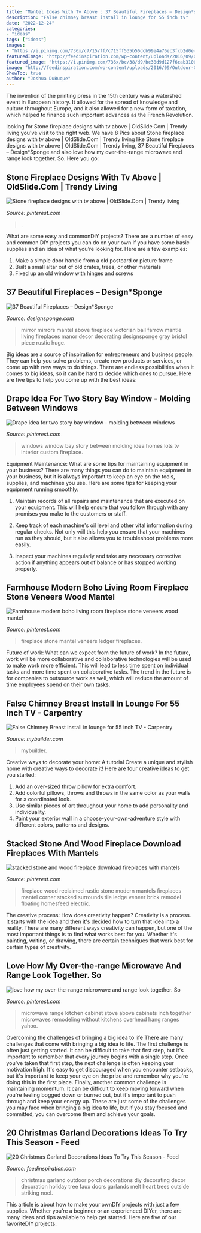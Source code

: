 ```yaml
---
title: "Mantel Ideas With Tv Above : 37 Beautiful Fireplaces – Design*sponge"
description: "False chimney breast install in lounge for 55 inch tv"
date: "2022-12-24"
categories:
- "ideas"
tags: ["ideas"]
images:
- "https://i.pinimg.com/736x/c7/15/ff/c715ff535b56dcb99e4a76ec3fcb2d0e--lots-of-windows-bay-windows.jpg"
featuredImage: "http://feedinspiration.com/wp-content/uploads/2016/09/Outdoor-Christmas-Garland-Ideas.jpg"
featured_image: "https://i.pinimg.com/736x/bc/38/d9/bc38d9d127f6cab3106bef7e828ef6d6--stone-fireplace-designs-stone-fireplaces.jpg"
image: "http://feedinspiration.com/wp-content/uploads/2016/09/Outdoor-Christmas-Garland-Ideas.jpg"
ShowToc: true
author: "Joshua DuBuque"
---
```



The invention of the printing press in the 15th century was a watershed event in European history. It allowed for the spread of knowledge and culture throughout Europe, and it also allowed for a new form of taxation, which helped to finance such important advances as the French Revolution.

	

		
looking for Stone fireplace designs with tv above | OldSlide.Com | Trendy living you've visit to the right web. We have 8 Pics about Stone fireplace designs with tv above | OldSlide.Com | Trendy living like Stone fireplace designs with tv above | OldSlide.Com | Trendy living, 37 Beautiful Fireplaces – Design*Sponge and also love how my over-the-range microwave and range look together. So. Here you go:
		
    
## Stone Fireplace Designs With Tv Above | OldSlide.Com | Trendy Living

<img loading=lazy src="https://i.pinimg.com/736x/bc/38/d9/bc38d9d127f6cab3106bef7e828ef6d6--stone-fireplace-designs-stone-fireplaces.jpg" onerror="this.onerror=null;this.src='https://tse2.mm.bing.net/th?id=OIP.vvCgwyR4xTQ2Drw_AS54BAHaLR&amp;pid=15.1';" alt="Stone fireplace designs with tv above | OldSlide.Com | Trendy living">

_Source: pinterest.com_

>. 

	

What are some easy and commonDIY projects?
There are a number of easy and common DIY projects you can do on your own if you have some basic supplies and an idea of what you’re looking for. Here are a few examples:
1. Make a simple door handle from a old postcard or picture frame
2. Built a small altar out of old crates, trees, or other materials
3. Fixed up an old window with hinges and screws

    
## 37 Beautiful Fireplaces – Design*Sponge

<img loading=lazy src="http://www.designsponge.com/wp-content/uploads/2014/01/4Jill.jpg" onerror="this.onerror=null;this.src='https://tse4.mm.bing.net/th?id=OIP.KKMMvbn0wNOyQi0yMCw3CwHaK5&amp;pid=15.1';" alt="37 Beautiful Fireplaces – Design*Sponge">

_Source: designsponge.com_

>mirror mirrors mantel above fireplace victorian ball farrow mantle living fireplaces manor decor decorating designsponge gray bristol piece rustic huge. 

	

Big ideas are a source of inspiration for entrepreneurs and business people. They can help you solve problems, create new products or services, or come up with new ways to do things. There are endless possibilities when it comes to big ideas, so it can be hard to decide which ones to pursue. Here are five tips to help you come up with the best ideas: 

    
## Drape Idea For Two Story Bay Window - Molding Between Windows

<img loading=lazy src="https://i.pinimg.com/736x/c7/15/ff/c715ff535b56dcb99e4a76ec3fcb2d0e--lots-of-windows-bay-windows.jpg" onerror="this.onerror=null;this.src='https://tse1.mm.bing.net/th?id=OIP.-K-3hQJlgCNK-ilA_Ue9PAHaEG&amp;pid=15.1';" alt="Drape idea for two story bay window - molding between windows">

_Source: pinterest.com_

>windows window bay story between molding idea homes lots tv interior custom fireplace. 

	

Equipment Maintenance: What are some tips for maintaining equipment in your business?
There are many things you can do to maintain equipment in your business, but it is always important to keep an eye on the tools, supplies, and machines you use. Here are some tips for keeping your equipment running smoothly:
1. Maintain records of all repairs and maintenance that are executed on your equipment. This will help ensure that you follow through with any promises you make to the customers or staff.

2. Keep track of each machine's oil level and other vital information during regular checks. Not only will this help you ensure that your machines run as they should, but it also allows you to troubleshoot problems more easily.

3. Inspect your machines regularly and take any necessary corrective action if anything appears out of balance or has stopped working properly.

    
## Farmhouse Modern Boho Living Room Fireplace Stone Veneers Wood Mantel

<img loading=lazy src="https://i.pinimg.com/736x/34/8d/8c/348d8cfde3fa99f1e93c955414465b6f.jpg" onerror="this.onerror=null;this.src='https://tse4.mm.bing.net/th?id=OIP.Vnns5NVP4uYaZpQmIH5GrAHaLH&amp;pid=15.1';" alt="Farmhouse modern boho living room fireplace stone veneers wood mantel">

_Source: pinterest.com_

>fireplace stone mantel veneers ledger fireplaces. 

	

Future of work: What can we expect from the future of work?
In the future, work will be more collaborative and collaborative technologies will be used to make work more efficient. This will lead to less time spent on individual tasks and more time spent on collaborative tasks. The trend in the future is for companies to outsource work as well, which will reduce the amount of time employees spend on their own tasks.

    
## False Chimney Breast Install In Lounge For 55 Inch TV - Carpentry

<img loading=lazy src="https://photo.mybuilder.com/2_thumb/2141785_0ddba6c745.jpg" onerror="this.onerror=null;this.src='https://tse1.mm.bing.net/th?id=OIP.ODyvPfm0kiT3Wpg15PEqSwHaJ4&amp;pid=15.1';" alt="False Chimney Breast install in lounge for 55 inch TV - Carpentry">

_Source: mybuilder.com_

>mybuilder. 

	

Creative ways to decorate your home: A tutorial
Create a unique and stylish home with creative ways to decorate it! Here are four creative ideas to get you started: 
1. Add an over-sized throw pillow for extra comfort.
2. Add colorful pillows, throws and throws in the same color as your walls for a coordinated look. 
3. Use similar pieces of art throughout your home to add personality and individuality. 
4. Paint your exterior wall in a choose-your-own-adventure style with different colors, patterns and designs.

    
## Stacked Stone And Wood Fireplace Download Fireplaces With Mantels

<img loading=lazy src="https://i.pinimg.com/736x/48/b8/50/48b850e3116207c7829052e355851989.jpg" onerror="this.onerror=null;this.src='https://tse4.mm.bing.net/th?id=OIP.DUsJIK2umpLO7uOAhm824wHaJ3&amp;pid=15.1';" alt="stacked stone and wood fireplace download fireplaces with mantels">

_Source: pinterest.com_

>fireplace wood reclaimed rustic stone modern mantels fireplaces mantel corner stacked surrounds tile ledge veneer brick remodel floating homesfeed electric. 

	

The creative process: How does creativity happen?
Creativity is a process. It starts with the idea and then it's decided how to turn that idea into a reality. There are many different ways creativity can happen, but one of the most important things is to find what works best for you. Whether it's painting, writing, or drawing, there are certain techniques that work best for certain types of creativity.

    
## Love How My Over-the-range Microwave And Range Look Together. So

<img loading=lazy src="https://i.pinimg.com/736x/b2/41/3c/b2413c23b7a8b1d177fc51379118d7c3--over-range-microwave-kitchen-remodeling.jpg" onerror="this.onerror=null;this.src='https://tse1.mm.bing.net/th?id=OIP.ocjX_7ov3_OpaxfOC-OX9gHaJ3&amp;pid=15.1';" alt="love how my over-the-range microwave and range look together. So">

_Source: pinterest.com_

>microwave range kitchen cabinet stove above cabinets inch together microwaves remodeling without kitchens overhead hang ranges yahoo. 

	

Overcoming the challenges of bringing a big idea to life
There are many challenges that come with bringing a big idea to life. The first challenge is often just getting started. It can be difficult to take that first step, but it's important to remember that every journey begins with a single step. Once you've taken that first step, the next challenge is often keeping your motivation high. It's easy to get discouraged when you encounter setbacks, but it's important to keep your eye on the prize and remember why you're doing this in the first place. Finally, another common challenge is maintaining momentum. It can be difficult to keep moving forward when you're feeling bogged down or burned out, but it's important to push through and keep your energy up. These are just some of the challenges you may face when bringing a big idea to life, but if you stay focused and committed, you can overcome them and achieve your goals.

    
## 20 Christmas Garland Decorations Ideas To Try This Season - Feed

<img loading=lazy src="http://feedinspiration.com/wp-content/uploads/2016/09/Outdoor-Christmas-Garland-Ideas.jpg" onerror="this.onerror=null;this.src='https://tse4.mm.bing.net/th?id=OIP.-dzOGPHrn9eTURo7r3VoZQHaJ4&amp;pid=15.1';" alt="20 Christmas Garland Decorations Ideas To Try This Season - Feed">

_Source: feedinspiration.com_

>christmas garland outdoor porch decorations diy decorating decor decoration holiday tree faux doors garlands melt heart trees outside striking noel. 

	

This article is about how to make your ownDIY projects with just a few supplies. Whether you’re a beginner or an experienced DIYer, there are many ideas and tips available to help get started. Here are five of our favoriteDIY projects: 

